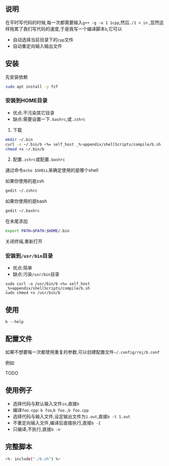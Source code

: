 
## 说明

在平时写代码的时候,每一次都需要输入`g++ -g -o 1 1cpp`,然后`./1 < in` ,显然这样拖累了我们写代码的速度,于是我写一个编译脚本`b`,它可以

- 自动选择当前目录下的`cpp`文件
- 自动重定向输入输出文件

## 安装

先安装依赖

```bash
sudo apt install -y fzf
```

### 安装到HOME目录

- 优点:不污染其它目录
- 缺点:需要设置一下`.bashrc`,或`.zshrc`


1. 下载

```bash
mkdir ~/.bin
curl -o ~/.bin/b <%= self_host _%>appendix/shellScripts/compile/b.sh
chmod +x ~/.bin/b
```
2. 配置`.zshrc`或配置`.bashrc`

通过命令`echo $SHELL`来确定使用的是哪个shell

如果你使用的是zsh

```bash
gedit ~/.zshrc
```

如果你使用的是bash

```bash
gedit ~/.bashrc
```

在末尾添加

```bash
export PATH=$PATH:$HOME/.bin
```

关闭终端,重新打开


### 安装到`/usr/bin`目录

- 优点:简单
- 缺点:污染`/usr/bin`目录

```
sudo curl -o /usr/bin/b <%= self_host _%>appendix/shellScripts/compile/b.sh
sudo chmod +x /usr/bin/b
```

## 使用

```
b --help
```

## 配置文件

如果不想要每一次都使用重复的参数,可以创建配置文件`~/.config/roj/b.conf`

例如

TODO

## 使用例子

- 选择代码与默认输入文件`in`,直接`b`
- 编译`foo.cpp`:  `b foo`,`b foo.`,`b foo.cpp`
- 选择代码与输入文件,设定输出文件为`1.out`,直接`b -t 1.out`
- 不重定向输入文件,编译后直接执行,直接`b -I`
- 只编译,不执行,直接`b -n`

## 完整脚本

```bash
<%- include("./b.sh") %>
```
